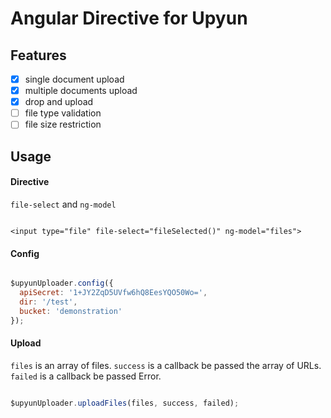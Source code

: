 Angular Directive for Upyun
===========================

## Features

- [x] single document upload
- [x] multiple documents upload
- [x] drop and upload
- [ ] file type validation
- [ ] file size restriction

## Usage

#### Directive

`file-select` and `ng-model`

```

<input type="file" file-select="fileSelected()" ng-model="files">

```

#### Config

```js

$upyunUploader.config({
  apiSecret: '1+JY2ZqD5UVfw6hQ8EesYQO50Wo=',
  dir: '/test',
  bucket: 'demonstration'
});

```

#### Upload

`files` is an array of files.
`success` is a callback be passed the array of URLs.
`failed` is a callback be passed Error.

```js

$upyunUploader.uploadFiles(files, success, failed);


```


